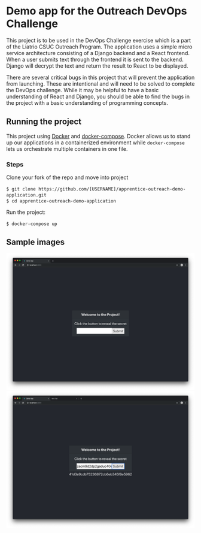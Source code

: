 # Demo app for the Outreach DevOps Challenge
This project is to be used in the DevOps Challenge exercise which is a part of
the Liatrio CSUC Outreach Program. The application uses a simple micro service
architecture consisting of a Django backend and a React frontend. When a user
submits text through the frontend it is sent to the backend. Django will
decrypt the text and return the result to React to be displayed.

There are several critical bugs in this project that will prevent the
application from launching. These are intentional and will need to be
solved to complete the DevOps challenge. While it may be helpful to have a
basic understanding of React and Django, you should be able to find the bugs
in the project with a basic understanding of programming concepts.

## Running the project
This project using [Docker](https://docs.docker.com/get-started/) and
[docker-compose](https://docs.docker.com/compose/overview/). Docker
allows us to stand up our applications in a containerized environment while 
`docker-compose` lets us orchestrate multiple containers in one file.

### Steps
Clone your fork of the repo and move into project
```
$ git clone https://github.com/[USERNAME]/apprentice-outreach-demo-application.git
$ cd apprentice-outreach-demo-application
```

Run the project:
```
$ docker-compose up
```

## Sample images
![](assets/welcome.png)
![](assets/submit.png)


